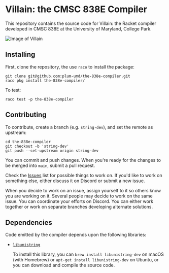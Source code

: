 # Villain: the CMSC 838E Compiler

This repository contains the source code for Villain: the Racket
compiler developed in CMSC 838E at the University of Maryland, College
Park.

![Image of Villain](https://external-preview.redd.it/IKpBn5nc0EsiKGW9oK9715diei5UWi3WVWe1l7IZ9iY.png?auto=webp&s=034d509d75c9809e37ef52ba037eda3391185741)

## Installing

First, clone the repository, the use `raco` to install the package:

```
git clone git@github.com:plum-umd/the-838e-compiler.git
raco pkg install the-838e-compiler/
```

To test:
```
raco test -p the-838e-compiler
```

## Contributing

To contribute, create a branch (e.g. `string-dev`), and set the remote as upstream:
```
cd the-838e-compiler
git checkout -b 'string-dev'
git push --set-upstream origin string-dev
```
You can commit and push changes.  When you're ready for the changes to be merged into `main`, submit a pull request.

Check the [Issues](https://github.com/plum-umd/the-838e-compiler/issues) list for
possible things to work on.  If you'd like to work on something else, either discuss
it on Discord or submit a new issue.

When you decide to work on an issue, assign yourself to it so others know you are
working on it.  Several people may decide to work on the same issue.  You can
coordinate your efforts on Discord.  You can either work together or work on separate
branches developing alternate solutions.

## Dependencies

Code emitted by the compiler depends upon the following libraries:

* [`libunistring`](https://www.gnu.org/software/libunistring/)

  To install this library, you can `brew install libunistring-dev` on
  macOS (with Homebrew) or `apt-get install libunistring-dev` on
  Ubuntu, or you can download and compile the source code.
